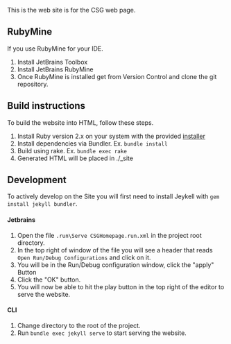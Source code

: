 
This is the web site is for the CSG web page.

## RubyMine
If you use RubyMine for your IDE.
1. Install JetBrains Toolbox
2. Install JetBrains RubyMine 
3. Once RubyMine is installed get from Version Control and clone the git repository. 

## Build instructions 
To build the website into HTML, follow these steps.

1. Install Ruby version 2.x on your system with the provided [installer](https://rubyinstaller.org/downloads/) 
2. Install dependencies via Bundler. Ex. `bundle install`
3. Build using rake. Ex. `bundle exec rake`
4. Generated HTML will be placed in ./_site

## Development 
To actively develop on the Site you will first need to install Jeykell with `gem install jekyll bundler`.

#### Jetbrains
1. Open the file ```.run\Serve CSGHomepage.run.xml``` in the project root directory.
2. In the top right of window of the file you will see a header that reads ```Open Run/Debug Configurations``` and click on it.
3. You will be in the Run/Debug configuration window, click the "apply" Button
4. Click the "OK" button.
5. You will now be able to hit the play button in the top right of the editor to serve the website.

#### CLI
1. Change directory to the root of the project.
2. Run `bundle exec jekyll serve` to start serving the website.

